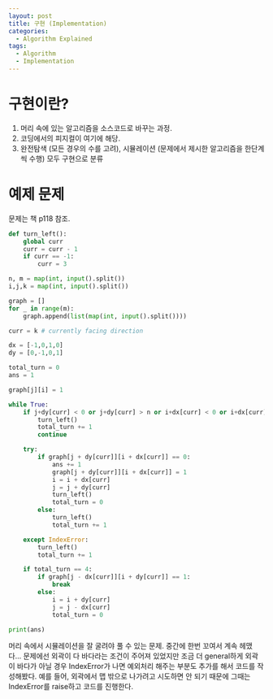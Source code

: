 ```yaml
---
layout: post
title: 구현 (Implementation)
categories:
  - Algorithm Explained
tags:
  - Algorithm
  - Implementation
---
```


# 구현이란?

1. 머리 속에 있는 알고리즘을 소스코드로 바꾸는 과정.
2. 코딩에서의 피지컬이 여기에 해당.
3. 완전탐색 (모든 경우의 수를 고려), 시뮬레이션 (문제에서 제시한 알고리즘을 한단계씩 수행) 모두 구현으로 분류

# 예제 문제

문제는 책 p118 참조.

```python
def turn_left():
    global curr
    curr = curr - 1
    if curr == -1:
        curr = 3

n, m = map(int, input().split())
i,j,k = map(int, input().split())

graph = []
for _ in range(m):
    graph.append(list(map(int, input().split())))

curr = k # currently facing direction

dx = [-1,0,1,0]
dy = [0,-1,0,1]

total_turn = 0
ans = 1

graph[j][i] = 1

while True:
    if j+dy[curr] < 0 or j+dy[curr] > n or i+dx[curr] < 0 or i+dx[curr] > m:
        turn_left()
        total_turn += 1
        continue

    try:
        if graph[j + dy[curr]][i + dx[curr]] == 0:
            ans += 1
            graph[j + dy[curr]][i + dx[curr]] = 1
            i = i + dx[curr]
            j = j + dy[curr]
            turn_left()
            total_turn = 0
        else:
            turn_left()
            total_turn += 1

    except IndexError:
        turn_left()
        total_turn += 1

    if total_turn == 4:
        if graph[j - dx[curr]][i + dy[curr]] == 1:
            break
        else:
            i = i + dy[curr]
            j = j - dx[curr]
            total_turn = 0

print(ans)
```

머리 속에서 시뮬레이션을 잘 굴려야 풀 수 있는 문제. 중간에 한번 꼬여서 계속 헤맸다... 문제에선 외곽이 다 바다라는 조건이 주어져 있었지만 조금 더 general하게 외곽이 바다가 아닐 경우
IndexError가 나면 예외처리 해주는 부분도 추가를 해서 코드를 작성해봤다. 예를 들어, 외곽에서 맵 밖으로 나가려고 시도하면 안 되기 때문에 그때는 IndexError를 raise하고 코드를 진행한다.